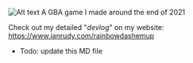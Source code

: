 ![Alt text](https://ianrudy.com/wp-content/uploads/2022/02/TitleV2-e1643997808787.png)
A GBA game I made around the end of 2021

Check out my detailed "*devlog*" on my website: https://www.ianrudy.com/rainbowdashemup

- Todo: update this MD file

